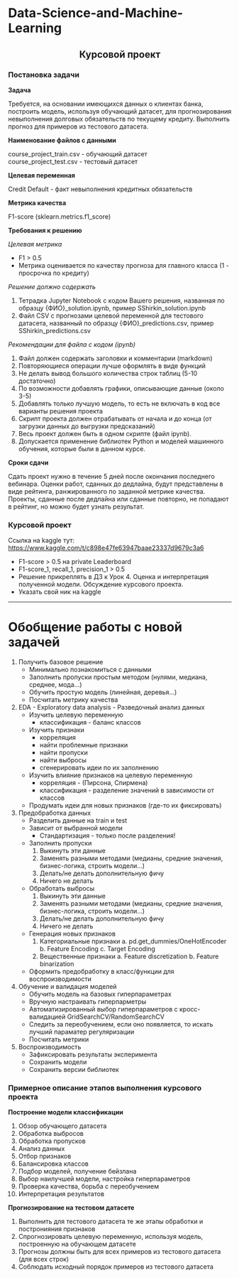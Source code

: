 # Data-Science-and-Machine-Learning

## <center>Курсовой проект<a class="anchor" id="course_project"></a><center>

### Постановка задачи<a class="anchor" id="course_project_task"></a>

**Задача**

Требуется, на основании имеющихся данных о клиентах банка, построить модель, используя обучающий датасет, для прогнозирования невыполнения долговых обязательств по текущему кредиту. Выполнить прогноз для примеров из тестового датасета.

**Наименование файлов с данными**

course_project_train.csv - обучающий датасет<br>
course_project_test.csv - тестовый датасет

**Целевая переменная**

Credit Default - факт невыполнения кредитных обязательств

**Метрика качества**

F1-score (sklearn.metrics.f1_score)

**Требования к решению**

*Целевая метрика*
* F1 > 0.5
* Метрика оценивается по качеству прогноза для главного класса (1 - просрочка по кредиту)

*Решение должно содержать*
1. Тетрадка Jupyter Notebook с кодом Вашего решения, названная по образцу {ФИО}\_solution.ipynb, пример SShirkin\_solution.ipynb
2. Файл CSV с прогнозами целевой переменной для тестового датасета, названный по образцу {ФИО}\_predictions.csv, пример SShirkin\_predictions.csv

*Рекомендации для файла с кодом (ipynb)*
1. Файл должен содержать заголовки и комментарии (markdown)
2. Повторяющиеся операции лучше оформлять в виде функций
3. Не делать вывод большого количества строк таблиц (5-10 достаточно)
4. По возможности добавлять графики, описывающие данные (около 3-5)
5. Добавлять только лучшую модель, то есть не включать в код все варианты решения проекта
6. Скрипт проекта должен отрабатывать от начала и до конца (от загрузки данных до выгрузки предсказаний)
7. Весь проект должен быть в одном скрипте (файл ipynb).
8. Допускается применение библиотек Python и моделей машинного обучения,
которые были в данном курсе.

**Сроки сдачи**

Cдать проект нужно в течение 5 дней после окончания последнего вебинара.
Оценки работ, сданных до дедлайна, будут представлены в виде рейтинга, ранжированного по заданной метрике качества.
Проекты, сданные после дедлайна или сданные повторно, не попадают в рейтинг, но можно будет узнать результат.

### Курсовой проект
Ссылка на kaggle тут: https://www.kaggle.com/t/c898e47fe63947baae23337d9679c3a6
* F1-score > 0.5 на private Leaderboard
* F1-score_1, recall_1, precision_1 > 0.5
* Решение прикреплять в ДЗ к Урок 4. Оценка и интерпретация полученной модели. Обсуждение курсового проекта.
* Указать свой ник на kaggle
_____________

# Обобщение работы с новой задачей <a class='anchor' id='summary'>
1. Получить базовое решение
    * Минимально познакомиться с данными
    * Заполнить пропуски простым методом (нулями, медиана, среднее, мода...)
    * Обучить простую модель (линейная, деревья...)
    * Посчитать метрику качества
2. EDA - Exploratory data analysis - Разведочный анализ данных
    * Изучить целевую переменную 
        * классификация - баланс классов
    * Изучить признаки
        * корреляция
        * найти проблемные признаки
        * найти пропуски
        * найти выбросы
        * сгенерировать идеи по их заполнению
    * Изучить влияние признаков на целевую переменную
        * корреляция - (Пирсона, Спирмена)
        * классификация - разделение значений в зависимости от классов
    * Продумать идеи для новых признаков (где-то их фиксировать)
3. Предобработка данных
    * Разделить данные на train и test
    * Зависит от выбранной модели
        * Стандартизация - только после разделения!
    * Заполнить пропуски
        1. Выкинуть эти данные
        2. Заменять разными методами (медианы, средние значения, бизнес-логика, строить модели...)
        3. Делать/не делать дополнительную фичу
        4. Ничего не делать
    * Обработать выбросы
        1. Выкинуть эти данные
        2. Заменять разными методами (медианы, средние значения, бизнес-логика, строить модели...)
        3. Делать/не делать дополнительную фичу
        4. Ничего не делать
    * Генерация новых признаков
        1. Категориальные признаки
            a. pd.get_dummies/OneHotEncoder
            b. Feature Encoding
            c. Target Encoding
        2. Вещественные признаки
            a. Feature discretization
            b. Feature binarization
    * Оформить предобработку в класс/функции для воспроизводимости
4. Обучение и валидация моделей
    * Обучить модель на базовых гиперпараметрах
    * Вручную настраивать гиперпарметры
    * Автоматизированный выбор гиперпараметров с кросс-валидацией GridSearchCV/RandomSearchCV
    * Следить за переобучением, если оно появляется, то искать лучший параматер регуляризации
    * Посчитать метрики
5. Воспроизводимость
    * Зафиксировать результаты эксперимента
    * Сохранить модели
    * Сохранить версии библиотек

### Примерное описание этапов выполнения курсового проекта<a class="anchor" id="course_project_steps"></a>

**Построение модели классификации**
1. Обзор обучающего датасета
2. Обработка выбросов
3. Обработка пропусков
4. Анализ данных
5. Отбор признаков
6. Балансировка классов
7. Подбор моделей, получение бейзлана
8. Выбор наилучшей модели, настройка гиперпараметров
9. Проверка качества, борьба с переобучением
10. Интерпретация результатов

**Прогнозирование на тестовом датасете**
1. Выполнить для тестового датасета те же этапы обработки и постронияния признаков
2. Спрогнозировать целевую переменную, используя модель, построенную на обучающем датасете
3. Прогнозы должны быть для всех примеров из тестового датасета (для всех строк)
4. Соблюдать исходный порядок примеров из тестового датасета
